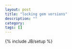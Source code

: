 ```yaml
---
layout: post
title: "locking gem versions"
description: ""
category: 
tags: []
---
```

{% include JB/setup %}
